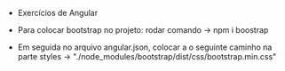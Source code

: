 - Exercícios de Angular 

* Para colocar bootstrap no projeto: rodar comando -> npm i boostrap

* Em seguida no arquivo angular.json, colocar a o seguinte caminho na parte styles -> "./node_modules/bootstrap/dist/css/bootstrap.min.css"